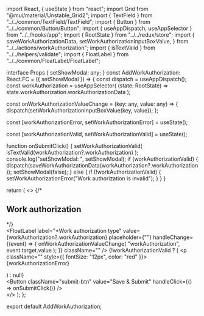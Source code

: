 import React, { useState } from "react";
import Grid from "@mui/material/Unstable_Grid2";
import { TextField } from "../../common/TextField/TextField";
import { Button } from "../../common/Button/Button";
import { useAppDispatch, useAppSelector } from "../../hooks/app";
import { RootState } from "../../redux/store";
import {
  saveWorkAuthorizationData,
  setWorkAuthorizationInputBoxValue,
} from "../../actions/workAuthorization";
import { isTextValid } from "../../helpers/validate";
import { FloatLabel } from "../../common/FloatLabel/FloatLabel";

interface Props {
  setShowModal: any;
}
const AddWorkAuthorization: React.FC<Props> = ({ setShowModal }) => {
  const dispatch = useAppDispatch();
  const workAuthorization = useAppSelector(
    (state: RootState) => state.workAuthorization.workAuthorizationData
  );

  const onWorkAuthorizationValueChange = (key: any, value: any) => {
    dispatch(setWorkAuthorizationInputBoxValue(key, value));
  };

  const [workAuthorizationError, setWorkAuthorizationError] = useState<any>();

  const [workAuthorizationValid, setWorkAuthorizationValid] =
    useState<boolean>();

  function onSubmitClick() {
    setWorkAuthorizationValid(
      isTextValid(workAuthorization?.workAuthorization)
    );
    console.log("setShowModal: ", setShowModal);
    if (workAuthorizationValid) {
      dispatch(saveWorkAuthorizationData(workAuthorization?.workAuthorization));
      setShowModal(false);
    } else {
      if (!workAuthorizationValid) {
        setWorkAuthorizationError("Work authorization is invalid");
      }
    }
  }

  return (
    <>
      {/* <h2>Work authorization</h2> */}
      <div className="pt-5 px-5">
        <Grid container spacing={2}>
          <Grid xs={12} md={12}>
            <FloatLabel
              label="*Work authorization type"
              value={workAuthorization?.workAuthorization}
              placeholder={""}
              handleChange={(event) => {
                onWorkAuthorizationValueChange(
                  "workAuthorization",
                  event.target.value
                );
              }}
              className=""
            />
            {!workAuthorizationValid ? (
              <p className="" style={{ fontSize: "12px", color: "red" }}>
                {workAuthorizationError}
              </p>
            ) : null}
          </Grid>
        </Grid>
        <Grid xs={12} md={12}>
          <div className="rate-revision-btn-div">
            <Button
              className="submit-btn"
              value="Save & Submit"
              handleClick={() => onSubmitClick()}
            />
          </div>
        </Grid>
      </div>
    </>
  );
};

export default AddWorkAuthorization;
